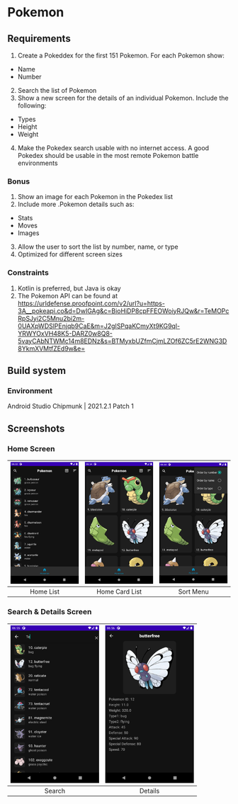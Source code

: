 # Pokemon

## Requirements
1. Create a Pokeddex for the first 151 Pokemon. For each Pokemon show:
- Name
- Number
2. Search the list of Pokemon
3. Show a new screen for the details of an individual Pokemon. Include the following:
- Types
- Height
- Weight
4. Make the Pokedex search usable with no internet access. A good Pokedex should be usable in the most remote Pokemon battle environments

### Bonus
1. Show an image for each Pokemon in the Pokedex list
2. Include more .Pokemon details such as:
- Stats
- Moves
- Images
3. Allow the user to sort the list by number, name, or type
4. Optimized for different screen sizes

### Constraints
1. Kotlin is preferred, but Java is okay
2. The Pokemon API can be found at https://urldefense.proofpoint.com/v2/url?u=https-3A__pokeapi.co&d=DwIGAg&c=BioHiDP8cpFFEOWoiyRJQw&r=TeMOPcRpSJyi2C5Mnu2bi2m-0UAXpWDSlPEnjqb9CaE&m=J2gISPqaKCmyXt9KG9ql-YRWYOxVH48K5-DARZ0w8Q8-5vayCAbNTWMc14m8EDNz&s=BTMyxbUZfmCjmLZOf6ZC5rE2WNG3D8YkmXVMtfZEd9w&e= 

## Build system
### Environment
Android Studio Chipmunk | 2021.2.1 Patch 1


## Screenshots
### Home Screen
| <img src="screenshots/Home_List.png" width="200"/> | <img src="screenshots/Home_Card.png" width="200"/> | <img src="screenshots/Order_Menu.png" width="200"/> |
|:---:|:---:|:---:|
|Home List| Home Card List | Sort Menu|

### Search & Details Screen
| <img src="screenshots/Search.png" width="200"/>| <img src="screenshots/Details.png" width="200"/>|
|:---:|:---:|
| Search | Details |